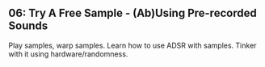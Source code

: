 ## 06: Try A Free Sample - (Ab)Using Pre-recorded Sounds

Play samples, warp samples. Learn how to use ADSR with samples.
Tinker with it using hardware/randomness.
